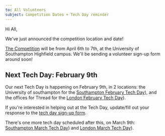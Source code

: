 ```yaml
---
to: All Volunteers
subject: Competition Dates + Tech Day reminder
---
```


Hi All,

We've just announced the competition location and date!

[The Competition][competition-link] will be from April 6th to 7th, at the University of Southampton Highfield campus. We'll be sending a volunteer sign-up form around soon!

## Next Tech Day: February 9th

Our next Tech Day is happening on February 9th, in 2 locations: the University of southampton for the [Southampton February Tech Day][soton-february-tech-day]), and the offices for Thread for the [London February Tech Day][london-february-tech-day]).

If you're interested in helping out at the Tech Day, update/fill out your response to the [tech day sign-up form][tech-day-form].

There's one more tech day scheduled after this, on March 9th: [Southampton March Tech Day][soton-march-tech-day]) and [London March Tech Day][london-march-tech-day]).

[tech-day-form]: https://goo.gl/forms/9FHS9rQZ4rypOHb33
[soton-february-tech-day]: https://studentrobotics.org/events/sr2019/southampton-tech-day-february/
[soton-march-tech-day]: https://studentrobotics.org/events/sr2019/southampton-tech-day-march/
[london-february-tech-day]: https://studentrobotics.org/events/sr2019/london-tech-day-february/
[london-march-tech-day]: https://studentrobotics.org/events/sr2019/london-tech-day-march/
[competition-link]: https://studentrobotics.org/events/sr2019/competition/
